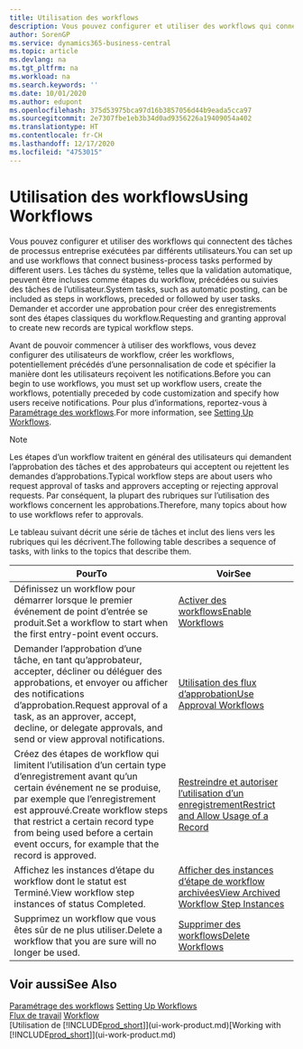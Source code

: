 ```yaml
---
title: Utilisation des workflows
description: Vous pouvez configurer et utiliser des workflows qui connectent des tâches de processus entreprise exécutées par différents utilisateurs. Découvrez les différentes étapes à suivre pour commencer à utiliser les workflows.
author: SorenGP
ms.service: dynamics365-business-central
ms.topic: article
ms.devlang: na
ms.tgt_pltfrm: na
ms.workload: na
ms.search.keywords: ''
ms.date: 10/01/2020
ms.author: edupont
ms.openlocfilehash: 375d53975bca97d16b3857056d44b9eada5cca97
ms.sourcegitcommit: 2e7307fbe1eb3b34d0ad9356226a19409054a402
ms.translationtype: HT
ms.contentlocale: fr-CH
ms.lasthandoff: 12/17/2020
ms.locfileid: "4753015"
---
```

# <a name="using-workflows"></a><span data-ttu-id="dc4f8-104">Utilisation des workflows</span><span class="sxs-lookup"><span data-stu-id="dc4f8-104">Using Workflows</span></span>
<span data-ttu-id="dc4f8-105">Vous pouvez configurer et utiliser des workflows qui connectent des tâches de processus entreprise exécutées par différents utilisateurs.</span><span class="sxs-lookup"><span data-stu-id="dc4f8-105">You can set up and use workflows that connect business-process tasks performed by different users.</span></span> <span data-ttu-id="dc4f8-106">Les tâches du système, telles que la validation automatique, peuvent être incluses comme étapes du workflow, précédées ou suivies des tâches de l’utilisateur.</span><span class="sxs-lookup"><span data-stu-id="dc4f8-106">System tasks, such as automatic posting, can be included as steps in workflows, preceded or followed by user tasks.</span></span> <span data-ttu-id="dc4f8-107">Demander et accorder une approbation pour créer des enregistrements sont des étapes classiques du workflow.</span><span class="sxs-lookup"><span data-stu-id="dc4f8-107">Requesting and granting approval to create new records are typical workflow steps.</span></span>  

 <span data-ttu-id="dc4f8-108">Avant de pouvoir commencer à utiliser des workflows, vous devez configurer des utilisateurs de workflow, créer les workflows, potentiellement précédés d’une personnalisation de code et spécifier la manière dont les utilisateurs reçoivent les notifications.</span><span class="sxs-lookup"><span data-stu-id="dc4f8-108">Before you can begin to use workflows, you must set up workflow users, create the workflows, potentially preceded by code customization and specify how users receive notifications.</span></span> <span data-ttu-id="dc4f8-109">Pour plus d’informations, reportez-vous à [Paramétrage des workflows](across-set-up-workflows.md).</span><span class="sxs-lookup"><span data-stu-id="dc4f8-109">For more information, see [Setting Up Workflows](across-set-up-workflows.md).</span></span>  

> [!NOTE]  
>  <span data-ttu-id="dc4f8-110">Les étapes d’un workflow traitent en général des utilisateurs qui demandent l’approbation des tâches et des approbateurs qui acceptent ou rejettent les demandes d’approbations.</span><span class="sxs-lookup"><span data-stu-id="dc4f8-110">Typical workflow steps are about users who request approval of tasks and approvers accepting or rejecting approval requests.</span></span> <span data-ttu-id="dc4f8-111">Par conséquent, la plupart des rubriques sur l’utilisation des workflows concernent les approbations.</span><span class="sxs-lookup"><span data-stu-id="dc4f8-111">Therefore, many topics about how to use workflows refer to approvals.</span></span>  

 <span data-ttu-id="dc4f8-112">Le tableau suivant décrit une série de tâches et inclut des liens vers les rubriques qui les décrivent.</span><span class="sxs-lookup"><span data-stu-id="dc4f8-112">The following table describes a sequence of tasks, with links to the topics that describe them.</span></span>  

|<span data-ttu-id="dc4f8-113">**Pour**</span><span class="sxs-lookup"><span data-stu-id="dc4f8-113">**To**</span></span>|<span data-ttu-id="dc4f8-114">**Voir**</span><span class="sxs-lookup"><span data-stu-id="dc4f8-114">**See**</span></span>|  
|------------|-------------|  
|<span data-ttu-id="dc4f8-115">Définissez un workflow pour démarrer lorsque le premier événement de point d’entrée se produit.</span><span class="sxs-lookup"><span data-stu-id="dc4f8-115">Set a workflow to start when the first entry-point event occurs.</span></span>|[<span data-ttu-id="dc4f8-116">Activer des workflows</span><span class="sxs-lookup"><span data-stu-id="dc4f8-116">Enable Workflows</span></span>](across-how-to-enable-workflows.md)|  
|<span data-ttu-id="dc4f8-117">Demander l’approbation d’une tâche, en tant qu’approbateur, accepter, décliner ou déléguer des approbations, et envoyer ou afficher des notifications d’approbation.</span><span class="sxs-lookup"><span data-stu-id="dc4f8-117">Request approval of a task, as an approver, accept, decline, or delegate approvals, and send or view approval notifications.</span></span>|[<span data-ttu-id="dc4f8-118">Utilisation des flux d’approbation</span><span class="sxs-lookup"><span data-stu-id="dc4f8-118">Use Approval Workflows</span></span>](across-how-use-approval-workflows.md)|  
|<span data-ttu-id="dc4f8-119">Créez des étapes de workflow qui limitent l’utilisation d’un certain type d’enregistrement avant qu’un certain événement ne se produise, par exemple que l’enregistrement est approuvé.</span><span class="sxs-lookup"><span data-stu-id="dc4f8-119">Create workflow steps that restrict a certain record type from being used before a certain event occurs, for example that the record is approved.</span></span>|[<span data-ttu-id="dc4f8-120">Restreindre et autoriser l’utilisation d’un enregistrement</span><span class="sxs-lookup"><span data-stu-id="dc4f8-120">Restrict and Allow Usage of a Record</span></span>](across-how-to-restrict-and-allow-usage-of-a-record.md)|  
|<span data-ttu-id="dc4f8-121">Affichez les instances d’étape du workflow dont le statut est Terminé.</span><span class="sxs-lookup"><span data-stu-id="dc4f8-121">View workflow step instances of status Completed.</span></span>|[<span data-ttu-id="dc4f8-122">Afficher des instances d’étape de workflow archivées</span><span class="sxs-lookup"><span data-stu-id="dc4f8-122">View Archived Workflow Step Instances</span></span>](across-how-to-view-archived-workflow-step-instances.md)|  
|<span data-ttu-id="dc4f8-123">Supprimez un workflow que vous êtes sûr de ne plus utiliser.</span><span class="sxs-lookup"><span data-stu-id="dc4f8-123">Delete a workflow that you are sure will no longer be used.</span></span>|[<span data-ttu-id="dc4f8-124">Supprimer des workflows</span><span class="sxs-lookup"><span data-stu-id="dc4f8-124">Delete Workflows</span></span>](across-how-to-delete-workflows.md)|  

## <a name="see-also"></a><span data-ttu-id="dc4f8-125">Voir aussi</span><span class="sxs-lookup"><span data-stu-id="dc4f8-125">See Also</span></span>  
<span data-ttu-id="dc4f8-126">[Paramétrage des workflows](across-set-up-workflows.md) </span><span class="sxs-lookup"><span data-stu-id="dc4f8-126">[Setting Up Workflows](across-set-up-workflows.md) </span></span>  
<span data-ttu-id="dc4f8-127">[Flux de travail](across-workflow.md) </span><span class="sxs-lookup"><span data-stu-id="dc4f8-127">[Workflow](across-workflow.md) </span></span>  
<span data-ttu-id="dc4f8-128">[Utilisation de [!INCLUDE[prod_short](includes/prod_short.md)]](ui-work-product.md)</span><span class="sxs-lookup"><span data-stu-id="dc4f8-128">[Working with [!INCLUDE[prod_short](includes/prod_short.md)]](ui-work-product.md)</span></span>
